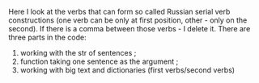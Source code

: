 Here I look at the verbs that can form so called Russian serial verb constructions (one verb can be only at first position, other - only on the second).
If there is a comma between those verbs - I delete it.
There are three parts in the code:
1) working with the str of sentences  ;
2) function taking one sentence as the argument  ;
3) working with big text and dictionaries (first verbs/second verbs)
